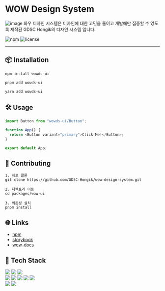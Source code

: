 # WOW Design System

![image](https://github.com/user-attachments/assets/2a43de37-0e69-4b61-a8eb-4fb3e9ec167e)
와우 디자인 시스템은 디자인에 대한 고민을 줄이고 개발에만 집중할 수 있도록 제작된 GDSC Hongik의 디자인 시스템 입니다.

![npm](https://img.shields.io/npm/v/wowds-ui) ![license](https://img.shields.io/npm/l/wowds-ui)

---

## 📦 Installation

```bash
npm install wowds-ui

pnpm add wowds-ui

yarn add wowds-ui
```

## 🛠️ Usage


```ts
import Button from "wowds-ui/Button";

function App() {
  return <Button variant="primary">Click Me!</Button>;
}

export default App;
```

## 🤝 Contributing

```
1. 레포 클론
git clone https://github.com/GDSC-Hongik/wow-design-system.git

2. 디렉토리 이동
cd packages/wow-ui

3. 의존성 설치
pnpm install
```

## 🌐 Links
- [npm](https://www.npmjs.com/package/wowds-ui)
- [storybook](https://wow-design-system-wow-ui.vercel.app/?path=/docs/ui-avatar--docs)
- [wow-docs](https://wow-design-system-wow-docs.vercel.app/overview)

## 🚀 Tech Stack
<div align="left">
<div>
<img src="https://img.shields.io/badge/TypeScript-3178C6?style=flat-square&logo=typescript&logoColor=white">
<img src="https://img.shields.io/badge/React-61DAFB?style=flat-square&logo=react&logoColor=black">
<img src="https://img.shields.io/badge/Storybook-FF4785?style=flat-square&logo=storybook&logoColor=white">
</div>
<div>
 <img src="https://img.shields.io/badge/Turbo-333333?style=flat-square&logo=turbo&logoColor=white"/>
  <img src="https://img.shields.io/badge/Panda CSS-EF7C8E?style=flat-square&logo=pandacss&logoColor=white"/>
  <img src="https://img.shields.io/badge/Rollup-EC4A3F?style=flat-square&logo=rollup.js&logoColor=white"/>
  <img src="https://img.shields.io/badge/Playwright-2EAD33?style=flat-square&logo=microsoftedge&logoColor=white"/>
  <img src="https://img.shields.io/badge/Jest-C21325?style=flat-square&logo=jest&logoColor=white"/>
</div>
<div>
<img src="https://img.shields.io/badge/ESlint-4B32C3?style=flat-square&logo=eslint&logoColor=white">
<img src="https://img.shields.io/badge/Prettier-F7B93E?style=flat-square&logo=prettier&logoColor=white">
</div>
</div>
